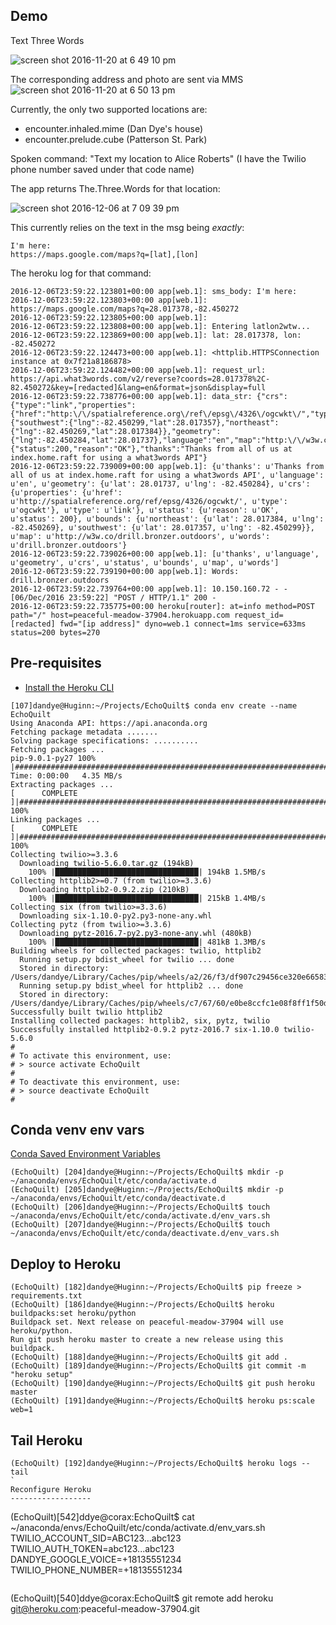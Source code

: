 
Demo
----

Text Three Words

![screen shot 2016-11-20 at 6 49 10 pm](https://cloud.githubusercontent.com/assets/121151/20467255/1785a13c-af52-11e6-8275-b92d0f41a148.png)

The corresponding address and photo are sent via MMS
![screen shot 2016-11-20 at 6 50 13 pm](https://cloud.githubusercontent.com/assets/121151/20467268/52121cc2-af52-11e6-9751-25028592f4e4.png)


Currently, the only two supported locations are:
 * encounter.inhaled.mime (Dan Dye's house)
 * encounter.prelude.cube (Patterson St. Park)


Spoken command: "Text my location to Alice Roberts" (I have the Twilio phone number saved under that code name)

The app returns The.Three.Words for that location:

![screen shot 2016-12-06 at 7 09 39 pm](https://cloud.githubusercontent.com/assets/121151/20949507/ada73fc6-bbe7-11e6-9317-faf7ba692632.png)

This currently relies on the text in the msg being *exactly*:
```
I'm here:
https://maps.google.com/maps?q=[lat],[lon]
```

The heroku log for that command:
```
2016-12-06T23:59:22.123801+00:00 app[web.1]: sms_body: I'm here:
2016-12-06T23:59:22.123803+00:00 app[web.1]: https://maps.google.com/maps?q=28.017378,-82.450272
2016-12-06T23:59:22.123805+00:00 app[web.1]: 
2016-12-06T23:59:22.123808+00:00 app[web.1]: Entering latlon2wtw...
2016-12-06T23:59:22.123869+00:00 app[web.1]: lat: 28.017378, lon: -82.450272
2016-12-06T23:59:22.124473+00:00 app[web.1]: <httplib.HTTPSConnection instance at 0x7f21a8186878>
2016-12-06T23:59:22.124482+00:00 app[web.1]: request_url: https://api.what3words.com/v2/reverse?coords=28.017378%2C-82.450272&key=[redacted]&lang=en&format=json&display=full
2016-12-06T23:59:22.738776+00:00 app[web.1]: data_str: {"crs":{"type":"link","properties":{"href":"http:\/\/spatialreference.org\/ref\/epsg\/4326\/ogcwkt\/","type":"ogcwkt"}},"words":"drill.bronzer.outdoors","bounds":{"southwest":{"lng":-82.450299,"lat":28.017357},"northeast":{"lng":-82.450269,"lat":28.017384}},"geometry":{"lng":-82.450284,"lat":28.01737},"language":"en","map":"http:\/\/w3w.co\/drill.bronzer.outdoors","status":{"status":200,"reason":"OK"},"thanks":"Thanks from all of us at index.home.raft for using a what3words API"}
2016-12-06T23:59:22.739009+00:00 app[web.1]: {u'thanks': u'Thanks from all of us at index.home.raft for using a what3words API', u'language': u'en', u'geometry': {u'lat': 28.01737, u'lng': -82.450284}, u'crs': {u'properties': {u'href': u'http://spatialreference.org/ref/epsg/4326/ogcwkt/', u'type': u'ogcwkt'}, u'type': u'link'}, u'status': {u'reason': u'OK', u'status': 200}, u'bounds': {u'northeast': {u'lat': 28.017384, u'lng': -82.450269}, u'southwest': {u'lat': 28.017357, u'lng': -82.450299}}, u'map': u'http://w3w.co/drill.bronzer.outdoors', u'words': u'drill.bronzer.outdoors'}
2016-12-06T23:59:22.739026+00:00 app[web.1]: [u'thanks', u'language', u'geometry', u'crs', u'status', u'bounds', u'map', u'words']
2016-12-06T23:59:22.739190+00:00 app[web.1]: Words: drill.bronzer.outdoors
2016-12-06T23:59:22.739764+00:00 app[web.1]: 10.150.160.72 - - [06/Dec/2016 23:59:22] "POST / HTTP/1.1" 200 -
2016-12-06T23:59:22.735775+00:00 heroku[router]: at=info method=POST path="/" host=peaceful-meadow-37904.herokuapp.com request_id=[redacted] fwd="[ip address]" dyno=web.1 connect=1ms service=633ms status=200 bytes=270
```



Pre-requisites
--------------
 - [Install the Heroku CLI](https://devcenter.heroku.com/articles/getting-started-with-python#set-up)


```
[107]dandye@Huginn:~/Projects/EchoQuilt$ conda env create --name EchoQuilt
Using Anaconda API: https://api.anaconda.org
Fetching package metadata .......
Solving package specifications: ..........
Fetching packages ...
pip-9.0.1-py27 100% |#######################################################################################| Time: 0:00:00   4.35 MB/s
Extracting packages ...
[      COMPLETE      ]|##########################################################################################################| 100%
Linking packages ...
[      COMPLETE      ]|##########################################################################################################| 100%
Collecting twilio>=3.3.6
  Downloading twilio-5.6.0.tar.gz (194kB)
    100% |████████████████████████████████| 194kB 1.5MB/s
Collecting httplib2>=0.7 (from twilio>=3.3.6)
  Downloading httplib2-0.9.2.zip (210kB)
    100% |████████████████████████████████| 215kB 1.4MB/s
Collecting six (from twilio>=3.3.6)
  Downloading six-1.10.0-py2.py3-none-any.whl
Collecting pytz (from twilio>=3.3.6)
  Downloading pytz-2016.7-py2.py3-none-any.whl (480kB)
    100% |████████████████████████████████| 481kB 1.3MB/s
Building wheels for collected packages: twilio, httplib2
  Running setup.py bdist_wheel for twilio ... done
  Stored in directory: /Users/dandye/Library/Caches/pip/wheels/a2/26/f3/df907c29456ce320e66583c50ddd521296b906d92d5b807b92
  Running setup.py bdist_wheel for httplib2 ... done
  Stored in directory: /Users/dandye/Library/Caches/pip/wheels/c7/67/60/e0be8ccfc1e08f8ff1f50d99ea5378e204580ea77b0169fb55
Successfully built twilio httplib2
Installing collected packages: httplib2, six, pytz, twilio
Successfully installed httplib2-0.9.2 pytz-2016.7 six-1.10.0 twilio-5.6.0
#
# To activate this environment, use:
# > source activate EchoQuilt
#
# To deactivate this environment, use:
# > source deactivate EchoQuilt
#
```

Conda venv env vars
-------------------

[Conda Saved Environment Variables](http://conda.pydata.org/docs/using/envs.html#saved-environment-variables)

```
(EchoQuilt) [204]dandye@Huginn:~/Projects/EchoQuilt$ mkdir -p ~/anaconda/envs/EchoQuilt/etc/conda/activate.d
(EchoQuilt) [205]dandye@Huginn:~/Projects/EchoQuilt$ mkdir -p ~/anaconda/envs/EchoQuilt/etc/conda/deactivate.d
(EchoQuilt) [206]dandye@Huginn:~/Projects/EchoQuilt$ touch ~/anaconda/envs/EchoQuilt/etc/conda/activate.d/env_vars.sh
(EchoQuilt) [207]dandye@Huginn:~/Projects/EchoQuilt$ touch ~/anaconda/envs/EchoQuilt/etc/conda/deactivate.d/env_vars.sh
```

Deploy to Heroku
----------------
```
(EchoQuilt) [182]dandye@Huginn:~/Projects/EchoQuilt$ pip freeze > requirements.txt
(EchoQuilt) [186]dandye@Huginn:~/Projects/EchoQuilt$ heroku buildpacks:set heroku/python
Buildpack set. Next release on peaceful-meadow-37904 will use heroku/python.
Run git push heroku master to create a new release using this buildpack.
(EchoQuilt) [188]dandye@Huginn:~/Projects/EchoQuilt$ git add .
(EchoQuilt) [189]dandye@Huginn:~/Projects/EchoQuilt$ git commit -m "heroku setup"
(EchoQuilt) [190]dandye@Huginn:~/Projects/EchoQuilt$ git push heroku master
(EchoQuilt) [191]dandye@Huginn:~/Projects/EchoQuilt$ heroku ps:scale web=1
```

Tail Heroku
-----------
```
(EchoQuilt) [192]dandye@Huginn:~/Projects/EchoQuilt$ heroku logs --tail
`
Reconfigure Heroku
------------------

```
(EchoQuilt)[542]ddye@corax:EchoQuilt$ cat ~/anaconda/envs/EchoQuilt/etc/conda/activate.d/env_vars.sh
TWILIO_ACCOUNT_SID=ABC123...abc123
TWILIO_AUTH_TOKEN=abc123...abc123
DANDYE_GOOGLE_VOICE=+18135551234
TWILIO_PHONE_NUMBER=+18135551234
```

```
(EchoQuilt)[540]ddye@corax:EchoQuilt$ git remote add heroku git@heroku.com:peaceful-meadow-37904.git
```
